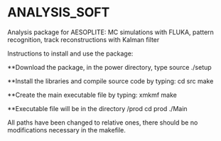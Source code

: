 # ANALYSIS_SOFT
Analysis package for AESOPLITE: MC simulations with FLUKA, pattern recognition, track reconstructions with Kalman filter 


Instructions to install and use the package:

**Download the package, in the power directory, type 
 source ./setup
 
**Install the libraries and compile source code by typing:
cd src
make

**Create the main executable file by typing:
xmkmf
make

**Executable file will be in the directory /prod
cd prod
./Main

All paths have been changed to relative ones, there should be no modifications necessary in the makefile. 

